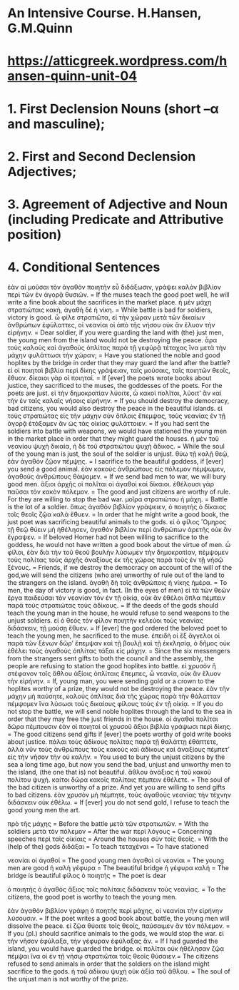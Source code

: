 # An Intensive Course. H.Hansen, G.M.Quinn
# https://atticgreek.wordpress.com/hansen-quinn-unit-04

# 1.  First Declension Nouns (short –α and masculine);
# 2.  First and Second Declension Adjectives;
# 3.  Agreement of Adjective and Noun (including Predicate and Attributive position)
# 4.  Conditional Sentences

ἐὰν αἱ μοῦσαι τὸν ἀγαθὸν ποιητὴν εὖ διδάξωσιν, γράψει καλὸν βιβλίον περὶ τῶν ἐν ἀγορᾷ θυσιῶν. = If the muses teach the good poet well, he will write a fine book about the sacrifices in the market place.
ἡ μὲν μάχη στρατιώταις κακή, ἀγαθὴ δὲ ἡ νίκη. = While battle is bad for soldiers, victory is good.
ὦ φίλε στρατιῶτα, εἰ τὴν χώραν μετὰ τῶν δικαίων ἀνθρώπων ἐφύλαττες, οἱ νεανίαι οἱ ἀπὸ τῆς νήσου οὐκ ἂν ἔλυον τὴν εἰρήνην. = Dear soldier, if you were guarding the land with (the) just men, the young men from the island would not be destroying the peace.
ἆρα τοὺς καλοὺς καὶ ἀγαθοὺς ὁπλίτας παρὰ τῇ γεφύρᾷ τέταχας ἵνα μετὰ τὴν μάχην φυλάττωσι τὴν χώραν; = Have you stationed the noble and good hoplites by the bridge in order that they may guard the land after the battle?
εἰ οἱ ποιηταὶ βιβλία περὶ δίκης γράψειαν, ταῖς μούσαις, ταῖς ποιητῶν θεοῖς, ἔθυον. δίκαιοι γὰρ οἱ ποιηταί. = If [ever] the poets wrote books about justice, they sacrificed to the muses, the goddesses of the poets. For the poets are just.
εἰ τὴν δημοκρατίαν λύοιτε, ὦ κακοὶ πολῖται, λύοιτ’ ἂν καὶ τὴν ἐν ταῖς καλαῖς νήσοις εἰρήνην. = If you should destroy the democracy, bad citizens, you would also destroy the peace in the beautiful islands.
εἰ τοὺς στρατιώτας εἰς τὴν μάχην σὺν ὅπλοις ἔπεμψας, τοὺς νεανίας ἐν τῇ ἀγορᾷ ἐτάξαμεν ἂν ὡς τὰς οἰκίας φυλάττοιεν. = If you had sent the soldiers into battle with weapons, we would have stationed the young men in the market place in order that they might guard the houses.
ἡ μὲν τοῦ νεανίου ψυχὴ δικαία, ἡ δὲ τοῦ στρατιώτου ψυχὴ ἄδικος. = While the soul of the young man is just, the soul of the soldier is unjust.
θύω τῇ καλῇ θεῷ, ἐὰν ἀγαθὸν ζῷον πέμψῃς. = I sacrifice to the beautiful goddess, if [ever] you send a good animal.
ἐὰν κακοὺς ἀνθρώπους εἰς πόλεμον πέμψωμεν, ἀγαθοὺς ἀνθρώπους θάψομεν. = If we send bad men to war, we will bury good men.
ἄξιοι ἀρχῆς οἱ πολῖται οἱ ἀγαθοὶ καὶ δίκαιοι. ἐθέλουσι γὰρ παῦσαι τὸν κακὸν πόλεμον. = The good and just citizens are worthy of rule. For they are willing to stop the bad war.
μοῖρα στρατιώτου ἡ μάχη. = Battle is the lot of a soldier.
ὅπως ἀγαθὸν βιβλίον γράψειεν, ὁ ποιητὴς ὁ δίκαιος τοῖς θεοῖς ζῷα καλὰ ἔθυεν. = In order that he might write a good book, the just poet was sacrificing beautiful animals to the gods.
εἰ ὁ φίλος Ὅμηρος τῇ θεῷ θύειν μὴ ἠθέλησεν, ἀγαθὸν βιβλίον περὶ ἀνθρώπων ἀρετῆς οὐκ ἂν ἔγραψεν. = If beloved Homer had not been willing to sacrifice to the goddess, he would not have written a good book about the virtue of men.
ὦ φίλοι, ἐὰν διὰ τὴν τοῦ θεοῦ βουλὴν λύσωμεν τὴν δημοκρατίαν, πέμψομεν τοὺς πολίτας τοὺς ἀρχῆς ἀναξίους ἐκ τῆς χώρας παρὰ τοὺς ἐν τῇ νήσῷ ξένους. = Friends, if we destroy the democracy on account of the will of the god,we will send the citizens (who are) unworthy of rule out of the land to the strangers on the island.
ἀγαθὴ δὴ τοῖς ἀνθρώποις ἡ νίκης ἡμέρα. = To men, the day of victory is good, in fact. (In the eyes of men)
εἰ τὰ τῶν θεῶν ἔργα παιδεύσαι τὸν νεανίαν τὸν ἐν τῇ οἰκίᾳ, οὐκ ἂν ἐθέλοι ὅπλα πέμπειν παρὰ τοὺς στρατιώτας τοὺς ἀδίκους. = If the deeds of the gods should teach the young man in the house, he would refuse to send weapons to the unjust soldiers.
εἰ ὁ θεὸς τὸν φίλον ποιητὴν κελεύοι τοὺς νεανίας διδάσκειν, τῇ μούσῃ ἔθυεν. = If [ever] the god ordered the beloved poet to teach the young men, he sacrificed to the muse.
ἐπειδὴ οἱ ἓξ ἄγγελοι οἱ παρὰ τῶν ξένων δῶρ’ ἔπεμψαν καὶ τῇ βουλῇ καὶ τῇ ἐκκλησίᾳ, ὁ δῆμος οὐκ ἐθέλει τοὺς ἀγαθοὺς ὁπλίτας τάξαι εἰς μάχην. = Since the six messengers from the strangers sent gifts to both the council and the assembly, the people are refusing to station the good hoplites into battle.
εἰ χρυσὸν ἢ στέφανον τοῖς ἄθλου ἀξίοις ὁπλίταις ἔπεμπες, ὦ νεανία, οὐκ ἂν ἔλυον τὴν εἰρήνην. = If, young man, you were sending gold or a crown to the hoplites worthy of a prize, they would not be destroying the peace.
ἐὰν τὴν μάχην μὴ παύσητε, καλοὺς ὁπλίτας διὰ τῆς χώρας παρὰ τὴν θάλατταν πέμψομεν ἵνα λύσωσι τοὺς δικαίους φίλους τοὺς ἐν τῇ οἰκίᾳ. = If you do not stop the battle, we will send noble hoplites through the land to the sea in order that they may free the just friends in the house.
οἱ ἀγαθοὶ πολῖται δῶρα πέμπουσιν ἐὰν οἱ ποιηταὶ οἱ χρυσοῦ ἄξιοι βιβλία γράψωσι περὶ δίκης. = The good citizens send gifts if [ever] the poets worthy of gold write books about justice.
πάλαι τοὺς ἀδίκους πολίτας παρὰ τῇ θαλάττῃ ἐθάπτετε, ἀλλὰ νῦν τοὺς ἀνθρώπους τοὺς κακοὺς καὶ ἀδίκους καὶ ἀναξίους πέμπετ’ εἰς τὴν νῆσον τὴν οὐ καλήν. = You used to bury the unjust citizens by the sea a long time ago, but now you send the bad, unjust and unworthy men to the island, (the one that is) not beautiful.
ἄθλου ἀνάξιος ἡ τοῦ κακοῦ πολίτου ψυχή. καίτοι δῶρα κακοῖς πολίταις πέμπειν ἐθέλετε. = The soul of the bad citizen is unworthy of a prize. And yet you are willing to send gifts to bad citizens.
ἐὰν χρυσὸν μὴ πέμπητε, τοὺς ἀγαθοὺς νεανίας τὴν τέχνην διδάσκειν οὐκ ἐθέλω. = If [ever] you do not send gold, I refuse to teach the good young men the art.

πρὸ τῆς μάχης = Before the battle
μετὰ τῶν στρατιωτῶν. = With the soldiers
μετὰ τὸν πόλεμον = After the war
περὶ λόγους = Concerning speeches
περὶ ταῖς οἰκίαις = Around the houses
σὺν τοῖς θεοῖς. = With the (help of the) gods
διδάξαι = To teach
τεταχέναι = To have stationed

νεανίαι οἱ ἀγαθοί = The good young men
ἀγαθοὶ οἱ νεανίαι = The young men are good
ἡ καλὴ γέφυρα = The beautiful bridge
ἡ γέφυρα καλή = The bridge is beautiful
φίλος ὁ ποιητής = The poet is dear

ὁ ποιητὴς ὁ ἀγαθὸς ἄξιος τοῖς πολίταις διδάσκειν τοὺς νεανίας. = To the citizens, the good poet is worthy to teach the young men.

ἐὰν ἀγαθὸν βιβλίον γράφῃ ὁ ποητὴς περὶ μάχης, οἱ νεανίαι τὴν εἰρήνην λύσουσιν. = If the poet writes a good book about battle, the young men will dissolve the peace.
εἰ ζῷα θύοιτε τοῖς θεοῖς, παύσαιμεν ἂν τὸν πόλεμον. = If you (pl.) should sacrifice animals to the gods, we would stop the war.
εἰ τὴν νῆσον ἐφύλαξα, τὴν γέφυραν ἐφύλαξας ἄν. = If I had guarded the island, you would have guarded the bridge.
οἱ πολῖται οὐκ ἠθέλησαν ζῷα πέμψαι ἵνα οἱ ἐν τῇ νήσῳ στρατιῶται τοῖς θεοῖς θύσαιεν.= The citizens refused to send animals in order that the soldiers on the island might sacrifice to the gods.
ἡ τοῦ ἀδίκου ψυχὴ οὐκ ἀξία τοῦ ἄθλου. = The soul of the unjust man is not worthy of the prize.
